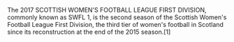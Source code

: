 The 2017 SCOTTISH WOMEN'S FOOTBALL LEAGUE FIRST DIVISION, commonly known as SWFL 1, is the second season of the Scottish Women's Football League First Division, the third tier of women's football in Scotland since its reconstruction at the end of the 2015 season.[1]
